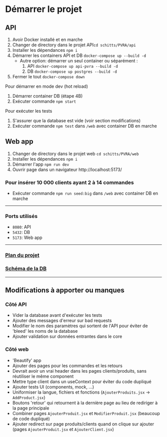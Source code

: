 # Démarrer le projet


## API
1. Avoir Docker installé et en marche
2. Changer de directory dans le projet API`cd schitts/PVRA/api`
3. Installer les dépendances `npm i`
4. Démarrer les containers API et DB `docker-compose up --build -d`
   - Autre option: démarrer un seul container ou séparément :
        1. API `docker-compose up api-pvra --build -d`
        2. DB `docker-compose up postgres --build -d`
5. Fermer le tout `docker-compose down`

Pour démarrer en mode dev (hot reload)
1. Démarrer container DB (étape 4B)
2. Exécuter commande `npm start`

Pour exécuter les tests
1. S'assurer que la database est vide (voir section modifications)
2. Exécuter commande `npm test` dans `/web` avec container DB en marche

## Web app
1. Changer de directory dans le projet web `cd schitts/PVRA/web`
2. Installer les dépendances `npm i`
3. Démarrer l'app `npm run dev`
4. Ouvrir page dans un navigateur http://localhost:5173/

### Pour insérer 10 000 clients ayant 2 à 14 commandes
- Exécuter commande `npm run seed:big` dans `/web` avec container DB en marche

---

### Ports utilisés
- `8080`: API
- `5432`: DB
- `5173`: Web app

---

### [Plan du projet](https://excalidraw.com/#room=375520f3973583f9aa37,sF9NEHswPN8VXG3trrWeHg)
### [Schéma de la DB](https://drawsql.app/teams/im-cool/diagrams/rose-apothecary)

---

## Modifications à apporter ou manques
### Côté API
- Vider la database avant d'exécuter les tests
- Ajouter des messages d'erreur sur bad requests
- Modifier le nom des paramètres qui sortent de l'API pour éviter de 'bleed' les noms de la database
- Ajouter validation sur données entrantes dans le core

### Côté web
- 'Beautify' app
- Ajouter des pages pour les commandes et les retours
- Devrait avoir un vrai header dans les pages clients/produits, sans réutiliser le même component
- Mettre type client dans un useContext pour éviter du code dupliqué
- Ajouter tests UI (components, mock, ...)
- Uniformiser la langue, fichiers et fonctions (`AjouterProduits.jsx` -> `AddProduct.jsx`)
- Boutons 'retour' qui retournent à la dernière page au lieu de rediriger à la page principale
- Combiner pages `AjouterProduit.jsx` et `ModifierProduit.jsx` (beaucoup de code dupliqué)
- Ajouter redirect sur page produits/clients quand on clique sur ajouter (pages `AjouterProduit.jsx` et `AjouterClient.jsx`)

